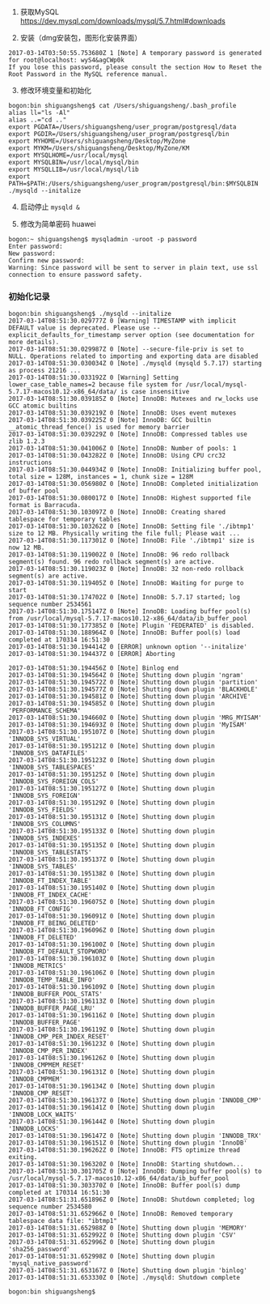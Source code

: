 1. 获取MySQL
https://dev.mysql.com/downloads/mysql/5.7.html#downloads

2. 安装（dmg安装包，图形化安装界面）  
```
2017-03-14T03:50:55.753680Z 1 [Note] A temporary password is generated for root@localhost: wyS4&agCWp0k
If you lose this password, please consult the section How to Reset the Root Password in the MySQL reference manual.
```
3. 修改环境变量和初始化  
```
bogon:bin shiguangsheng$ cat /Users/shiguangsheng/.bash_profile
alias ll="ls -Al"
alias ..="cd .."
export PGDATA=/Users/shiguangsheng/user_program/postgresql/data
export PGDIR=/Users/shiguangsheng/user_program/postgresql/bin
export MYHOME=/Users/shiguangsheng/Desktop/MyZone
export MYKM=/Users/shiguangsheng/Desktop/MyZone/KM
export MYSQLHOME=/usr/local/mysql
export MYSQLBIN=/usr/local/mysql/bin
export MYSQLLIB=/usr/local/mysql/lib
export PATH=$PATH:/Users/shiguangsheng/user_program/postgresql/bin:$MYSQLBIN
./mysqld --initalize
```
4. 启动停止
```mysqld &```

5. 修改为简单密码 huawei
```
bogon:~ shiguangsheng$ mysqladmin -uroot -p password
Enter password:
New password:
Confirm new password:
Warning: Since password will be sent to server in plain text, use ssl connection to ensure password safety.
```
### 初始化记录
```
bogon:bin shiguangsheng$ ./mysqld --initalize
2017-03-14T08:51:30.029777Z 0 [Warning] TIMESTAMP with implicit DEFAULT value is deprecated. Please use --explicit_defaults_for_timestamp server option (see documentation for more details).
2017-03-14T08:51:30.029987Z 0 [Note] --secure-file-priv is set to NULL. Operations related to importing and exporting data are disabled
2017-03-14T08:51:30.030034Z 0 [Note] ./mysqld (mysqld 5.7.17) starting as process 21216 ...
2017-03-14T08:51:30.033192Z 0 [Warning] Setting lower_case_table_names=2 because file system for /usr/local/mysql-5.7.17-macos10.12-x86_64/data/ is case insensitive
2017-03-14T08:51:30.039185Z 0 [Note] InnoDB: Mutexes and rw_locks use GCC atomic builtins
2017-03-14T08:51:30.039219Z 0 [Note] InnoDB: Uses event mutexes
2017-03-14T08:51:30.039225Z 0 [Note] InnoDB: GCC builtin __atomic_thread_fence() is used for memory barrier
2017-03-14T08:51:30.039229Z 0 [Note] InnoDB: Compressed tables use zlib 1.2.3
2017-03-14T08:51:30.041006Z 0 [Note] InnoDB: Number of pools: 1
2017-03-14T08:51:30.043282Z 0 [Note] InnoDB: Using CPU crc32 instructions
2017-03-14T08:51:30.044934Z 0 [Note] InnoDB: Initializing buffer pool, total size = 128M, instances = 1, chunk size = 128M
2017-03-14T08:51:30.056980Z 0 [Note] InnoDB: Completed initialization of buffer pool
2017-03-14T08:51:30.080017Z 0 [Note] InnoDB: Highest supported file format is Barracuda.
2017-03-14T08:51:30.103097Z 0 [Note] InnoDB: Creating shared tablespace for temporary tables
2017-03-14T08:51:30.103262Z 0 [Note] InnoDB: Setting file './ibtmp1' size to 12 MB. Physically writing the file full; Please wait ...
2017-03-14T08:51:30.117301Z 0 [Note] InnoDB: File './ibtmp1' size is now 12 MB.
2017-03-14T08:51:30.119002Z 0 [Note] InnoDB: 96 redo rollback segment(s) found. 96 redo rollback segment(s) are active.
2017-03-14T08:51:30.119023Z 0 [Note] InnoDB: 32 non-redo rollback segment(s) are active.
2017-03-14T08:51:30.119405Z 0 [Note] InnoDB: Waiting for purge to start
2017-03-14T08:51:30.174702Z 0 [Note] InnoDB: 5.7.17 started; log sequence number 2534561
2017-03-14T08:51:30.175147Z 0 [Note] InnoDB: Loading buffer pool(s) from /usr/local/mysql-5.7.17-macos10.12-x86_64/data/ib_buffer_pool
2017-03-14T08:51:30.177385Z 0 [Note] Plugin 'FEDERATED' is disabled.
2017-03-14T08:51:30.188964Z 0 [Note] InnoDB: Buffer pool(s) load completed at 170314 16:51:30
2017-03-14T08:51:30.194414Z 0 [ERROR] unknown option '--initalize'
2017-03-14T08:51:30.194437Z 0 [ERROR] Aborting

2017-03-14T08:51:30.194456Z 0 [Note] Binlog end
2017-03-14T08:51:30.194564Z 0 [Note] Shutting down plugin 'ngram'
2017-03-14T08:51:30.194572Z 0 [Note] Shutting down plugin 'partition'
2017-03-14T08:51:30.194577Z 0 [Note] Shutting down plugin 'BLACKHOLE'
2017-03-14T08:51:30.194581Z 0 [Note] Shutting down plugin 'ARCHIVE'
2017-03-14T08:51:30.194585Z 0 [Note] Shutting down plugin 'PERFORMANCE_SCHEMA'
2017-03-14T08:51:30.194660Z 0 [Note] Shutting down plugin 'MRG_MYISAM'
2017-03-14T08:51:30.194693Z 0 [Note] Shutting down plugin 'MyISAM'
2017-03-14T08:51:30.195107Z 0 [Note] Shutting down plugin 'INNODB_SYS_VIRTUAL'
2017-03-14T08:51:30.195121Z 0 [Note] Shutting down plugin 'INNODB_SYS_DATAFILES'
2017-03-14T08:51:30.195123Z 0 [Note] Shutting down plugin 'INNODB_SYS_TABLESPACES'
2017-03-14T08:51:30.195125Z 0 [Note] Shutting down plugin 'INNODB_SYS_FOREIGN_COLS'
2017-03-14T08:51:30.195127Z 0 [Note] Shutting down plugin 'INNODB_SYS_FOREIGN'
2017-03-14T08:51:30.195129Z 0 [Note] Shutting down plugin 'INNODB_SYS_FIELDS'
2017-03-14T08:51:30.195131Z 0 [Note] Shutting down plugin 'INNODB_SYS_COLUMNS'
2017-03-14T08:51:30.195133Z 0 [Note] Shutting down plugin 'INNODB_SYS_INDEXES'
2017-03-14T08:51:30.195135Z 0 [Note] Shutting down plugin 'INNODB_SYS_TABLESTATS'
2017-03-14T08:51:30.195137Z 0 [Note] Shutting down plugin 'INNODB_SYS_TABLES'
2017-03-14T08:51:30.195138Z 0 [Note] Shutting down plugin 'INNODB_FT_INDEX_TABLE'
2017-03-14T08:51:30.195140Z 0 [Note] Shutting down plugin 'INNODB_FT_INDEX_CACHE'
2017-03-14T08:51:30.196075Z 0 [Note] Shutting down plugin 'INNODB_FT_CONFIG'
2017-03-14T08:51:30.196091Z 0 [Note] Shutting down plugin 'INNODB_FT_BEING_DELETED'
2017-03-14T08:51:30.196096Z 0 [Note] Shutting down plugin 'INNODB_FT_DELETED'
2017-03-14T08:51:30.196100Z 0 [Note] Shutting down plugin 'INNODB_FT_DEFAULT_STOPWORD'
2017-03-14T08:51:30.196103Z 0 [Note] Shutting down plugin 'INNODB_METRICS'
2017-03-14T08:51:30.196106Z 0 [Note] Shutting down plugin 'INNODB_TEMP_TABLE_INFO'
2017-03-14T08:51:30.196109Z 0 [Note] Shutting down plugin 'INNODB_BUFFER_POOL_STATS'
2017-03-14T08:51:30.196113Z 0 [Note] Shutting down plugin 'INNODB_BUFFER_PAGE_LRU'
2017-03-14T08:51:30.196116Z 0 [Note] Shutting down plugin 'INNODB_BUFFER_PAGE'
2017-03-14T08:51:30.196119Z 0 [Note] Shutting down plugin 'INNODB_CMP_PER_INDEX_RESET'
2017-03-14T08:51:30.196123Z 0 [Note] Shutting down plugin 'INNODB_CMP_PER_INDEX'
2017-03-14T08:51:30.196126Z 0 [Note] Shutting down plugin 'INNODB_CMPMEM_RESET'
2017-03-14T08:51:30.196131Z 0 [Note] Shutting down plugin 'INNODB_CMPMEM'
2017-03-14T08:51:30.196134Z 0 [Note] Shutting down plugin 'INNODB_CMP_RESET'
2017-03-14T08:51:30.196137Z 0 [Note] Shutting down plugin 'INNODB_CMP'
2017-03-14T08:51:30.196141Z 0 [Note] Shutting down plugin 'INNODB_LOCK_WAITS'
2017-03-14T08:51:30.196144Z 0 [Note] Shutting down plugin 'INNODB_LOCKS'
2017-03-14T08:51:30.196147Z 0 [Note] Shutting down plugin 'INNODB_TRX'
2017-03-14T08:51:30.196151Z 0 [Note] Shutting down plugin 'InnoDB'
2017-03-14T08:51:30.196262Z 0 [Note] InnoDB: FTS optimize thread exiting.
2017-03-14T08:51:30.196320Z 0 [Note] InnoDB: Starting shutdown...
2017-03-14T08:51:30.301705Z 0 [Note] InnoDB: Dumping buffer pool(s) to /usr/local/mysql-5.7.17-macos10.12-x86_64/data/ib_buffer_pool
2017-03-14T08:51:30.303370Z 0 [Note] InnoDB: Buffer pool(s) dump completed at 170314 16:51:30
2017-03-14T08:51:31.651896Z 0 [Note] InnoDB: Shutdown completed; log sequence number 2534580
2017-03-14T08:51:31.652966Z 0 [Note] InnoDB: Removed temporary tablespace data file: "ibtmp1"
2017-03-14T08:51:31.652988Z 0 [Note] Shutting down plugin 'MEMORY'
2017-03-14T08:51:31.652992Z 0 [Note] Shutting down plugin 'CSV'
2017-03-14T08:51:31.652996Z 0 [Note] Shutting down plugin 'sha256_password'
2017-03-14T08:51:31.652998Z 0 [Note] Shutting down plugin 'mysql_native_password'
2017-03-14T08:51:31.653167Z 0 [Note] Shutting down plugin 'binlog'
2017-03-14T08:51:31.653330Z 0 [Note] ./mysqld: Shutdown complete

bogon:bin shiguangsheng$
```